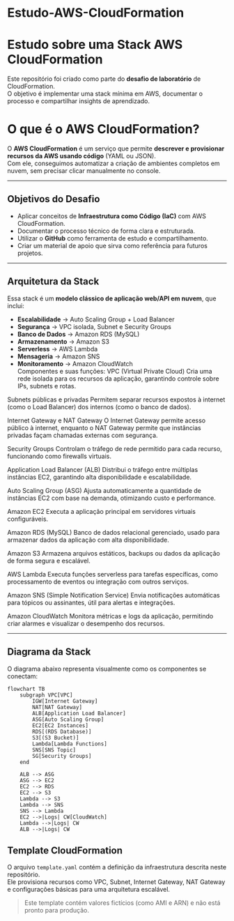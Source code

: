 # Estudo-AWS-CloudFormation
# Estudo sobre uma Stack AWS CloudFormation

Este repositório foi criado como parte do **desafio de laboratório** de CloudFormation.  
O objetivo é implementar uma stack mínima em AWS, documentar o processo e compartilhar insights de aprendizado.

# O que é o AWS CloudFormation?

O **AWS CloudFormation** é um serviço que permite **descrever e provisionar recursos da AWS usando código** (YAML ou JSON).  
Com ele, conseguimos automatizar a criação de ambientes completos em nuvem, sem precisar clicar manualmente no console.

---

## Objetivos do Desafio

- Aplicar conceitos de **Infraestrutura como Código (IaC)** com AWS CloudFormation.  
- Documentar o processo técnico de forma clara e estruturada.  
- Utilizar o **GitHub** como ferramenta de estudo e compartilhamento.  
- Criar um material de apoio que sirva como referência para futuros projetos.  

---

## Arquitetura da Stack

Essa stack é um **modelo clássico de aplicação web/API em nuvem**, que inclui:

- **Escalabilidade** → Auto Scaling Group + Load Balancer  
- **Segurança** → VPC isolada, Subnet e Security Groups  
- **Banco de Dados** → Amazon RDS (MySQL)  
- **Armazenamento** → Amazon S3  
- **Serverless** → AWS Lambda  
- **Mensageria** → Amazon SNS  
- **Monitoramento** → Amazon CloudWatch  
Componentes e suas funções:
VPC (Virtual Private Cloud)
Cria uma rede isolada para os recursos da aplicação, garantindo controle sobre IPs, subnets e rotas.

Subnets públicas e privadas
Permitem separar recursos expostos à internet (como o Load Balancer) dos internos (como o banco de dados).

Internet Gateway e NAT Gateway
O Internet Gateway permite acesso público à internet, enquanto o NAT Gateway permite que instâncias privadas façam chamadas externas com segurança.

Security Groups
Controlam o tráfego de rede permitido para cada recurso, funcionando como firewalls virtuais.

Application Load Balancer (ALB)
Distribui o tráfego entre múltiplas instâncias EC2, garantindo alta disponibilidade e escalabilidade.

Auto Scaling Group (ASG)
Ajusta automaticamente a quantidade de instâncias EC2 com base na demanda, otimizando custo e performance.

Amazon EC2
Executa a aplicação principal em servidores virtuais configuráveis.

Amazon RDS (MySQL)
Banco de dados relacional gerenciado, usado para armazenar dados da aplicação com alta disponibilidade.

Amazon S3
Armazena arquivos estáticos, backups ou dados da aplicação de forma segura e escalável.

AWS Lambda
Executa funções serverless para tarefas específicas, como processamento de eventos ou integração com outros serviços.

Amazon SNS (Simple Notification Service)
Envia notificações automáticas para tópicos ou assinantes, útil para alertas e integrações.

Amazon CloudWatch
Monitora métricas e logs da aplicação, permitindo criar alarmes e visualizar o desempenho dos recursos.

---

## Diagrama da Stack
O diagrama abaixo representa visualmente como os componentes se conectam:

```mermaid
flowchart TB
    subgraph VPC[VPC]
        IGW[Internet Gateway]
        NAT[NAT Gateway]
        ALB[Application Load Balancer]
        ASG[Auto Scaling Group]
        EC2[EC2 Instances]
        RDS[(RDS Database)]
        S3[(S3 Bucket)]
        Lambda[Lambda Functions]
        SNS[SNS Topic]
        SG[Security Groups]
    end

    ALB --> ASG
    ASG --> EC2
    EC2 --> RDS
    EC2 --> S3
    Lambda --> S3
    Lambda --> SNS
    SNS --> Lambda
    EC2 -->|Logs| CW[CloudWatch]
    Lambda -->|Logs| CW
    ALB -->|Logs| CW
```
## Template CloudFormation

O arquivo `template.yaml` contém a definição da infraestrutura descrita neste repositório.  
Ele provisiona recursos como VPC, Subnet, Internet Gateway, NAT Gateway e configurações básicas para uma arquitetura escalável.

> Este template contém valores fictícios (como AMI e ARN) e não está pronto para produção.

